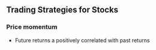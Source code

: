 ## Trading Strategies for Stocks
### Price momentum
- Future returns a positively correlated with past returns
